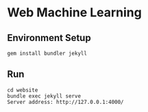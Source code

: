 # Web Machine Learning

## Environment Setup

```
gem install bundler jekyll
```

## Run
```
cd website
bundle exec jekyll serve
Server address: http://127.0.0.1:4000/
```